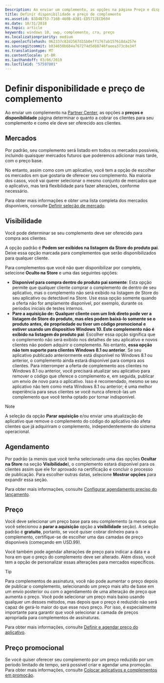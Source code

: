 ```yaml
---
Description: Ao enviar um complemento, as opções na página Preço e disponibilidade determinam quanto cobrar por seu complemento e como ele deve ser oferecido aos clientes.
title: Definir disponibilidade e preço de complemento
ms.assetid: B3D4B753-716B-460B-A3B1-ED5712ECD694
ms.date: 10/31/2018
ms.topic: article
keywords: windows 10, uwp, complemento, cra, preço
ms.localizationpriority: medium
ms.openlocfilehash: 062337c82d2567d15b0eff1767ab157618da257e
ms.sourcegitcommit: b034650b684a767274d5d88746faeea373c8e34f
ms.translationtype: MT
ms.contentlocale: pt-BR
ms.lasthandoff: 03/06/2019
ms.locfileid: "57597801"
---
```

# <a name="set-add-on-pricing-and-availability"></a>Definir disponibilidade e preço de complemento

Ao enviar um complemento na [Partner Center](https://partner.microsoft.com/dashboard), as opções a **preços e disponibilidade** página determinar o quanto a cobrar os clientes para seu complemento e como ele deve ser oferecido aos clientes.

## <a name="markets"></a>Mercados

Por padrão, seu complemento será listado em todos os mercados possíveis, incluindo quaisquer mercados futuros que poderemos adicionar mais tarde, com o preço base.

No entanto, assim como com um aplicativo, você tem a opção de escolher os mercados em que gostaria de oferecer seu complemento. Na maioria dos casos, você vai querer selecionar o mesmo conjunto de mercados que o aplicativo, mas terá flexibilidade para fazer alterações, conforme necessário. 

Para obter mais informações e obter uma lista completa dos mercados disponíveis, consulte [Definir seleção de mercado](define-pricing-and-market-selection.md).

## <a name="visibility"></a>Visibilidade

Você pode determinar se seu complemento deve ser oferecido para compra aos clientes. 

A opção padrão é **Podem ser exibidos na listagem da Store do produto pai**. Deixe essa opção marcada para complementos que serão disponibilizados para qualquer cliente. 

Para complementos que você não quer disponibilizar por completo, selecione **Oculto na Store** e uma das seguintes opções:

-   **Disponível para compra dentro do produto pai somente**: Esta opção permite que qualquer cliente comprar o complemento de dentro de seu aplicativo, mas o complemento não será exibido na listagem de Store do seu aplicativo ou detectável na Store. Use essa opção somente quando a oferta não for amplamente disponível, por exemplo, durante os períodos iniciais de testes internos.
-   **Pare a aquisição de: Qualquer cliente com um link direto pode ver a listagem de Store do produto, mas eles podem baixá-lo somente se o produto antes, de propriedade ou tiver um código promocional e estiver usando um dispositivo Windows 10. Este complemento não é exibido na listagem do produto pai**: Escolher essa opção significa que o complemento não será exibido nos detalhes de seu aplicativo e novos clientes não podem adquirir o complemento. No entanto, **essa opção não tem suporte para clientes Windows 8.1 ou anterior**. Se seu aplicativo publicado anteriormente está disponível no Windows 8.1 ou anterior, o complemento ainda estará disponível para compra aos clientes. Para interromper a oferta de complemento aos clientes no Windows 8.1 ou anterior, você precisará atualizar seu aplicativo para remover o código que oferece o complemento e, em seguida, publicar um envio de novo para o aplicativo. Isso é recomendado, mesmo se seu aplicativo não tem como meta Windows 8.1 ou anterior; é uma melhor experiência para seus clientes se você nunca oferecê-las um complemento que você tenha optado por tornar indisponível.
    
 > [!NOTE] 
 > A seleção da opção **Parar aquisição** e/ou enviar uma atualização de aplicativo que remove o complemento do código do aplicativo não afeta clientes que já adquiriram o complemento, independentemente do sistema operacional.


## <a name="schedule"></a>Agendamento

Por padrão (a menos que você tenha selecionado uma das opções **Ocultar na Store** na seção **Visibilidade**), o complemento estará disponível para os clientes assim que ele for aprovado na certificação e concluir o processo de publicação. Para escolher outras datas, selecione **Mostrar opções** para expandir essa seção. 

Para obter mais informações, consulte [Configurar agendamento preciso do lançamento](configure-precise-release-scheduling.md).


## <a name="pricing"></a>Preço

Você deve selecionar um preço base para seu complemento (a menos que você selecionou a **parar a aquisição** opção a **visibilidade** seção). A seleção padrão é **gratuito**, portanto, se você quiser cobrar dinheiro para o complemento, certifique-se de escolher uma das camadas de preço disponíveis (começando em USD.99).

Você também pode agendar alterações de preço para indicar a data e a hora em que o preço do complemento deve ser alterado. Além disso, você tem a opção de personalizar essas alterações para mercados específicos. 

> [!TIP]
> Para complementos de assinatura, você não pode aumentar o preço depois de publicar o complemento, selecionando um preço mais alto de base em um envio posterior ou com o agendamento de uma alteração de preço que aumenta o preço. Você pode selecionar um preço mais baixo usando qualquer um desses métodos, mas depois que o preço é reduzido não será capaz de gerá-lo maior do que esse novo preço. Por isso, é especialmente importante para garantir que você selecionar a camada de preços apropriada para complementos de assinaturas. 

Para obter mais informações, consulte [Definir e agendar preço do aplicativo](set-and-schedule-app-pricing.md).


## <a name="sale-pricing"></a>Preço promocional

Se você quiser oferecer seu complemento por um preço reduzido por um período limitado de tempo, será possível criar e agendar uma promoção. Para obter mais informações, consulte [Colocar aplicativos e complementos em promoção](put-apps-and-add-ons-on-sale.md).



